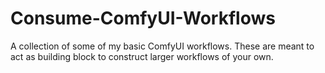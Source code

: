 # Consume-ComfyUI-Workflows
A collection of some of my basic ComfyUI workflows. These are meant to act as building block to construct larger workflows of your own. 
